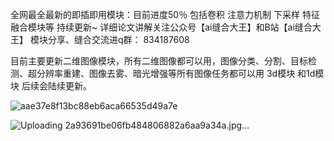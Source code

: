全网最全最新的即插即用模块：目前进度50％
包括卷积 注意力机制 下采样 特征融合模块等
持续更新~
详细论文讲解关注公众号【ai缝合大王】和B站【ai缝合大王】
模块分享、缝合交流进q群：
834187608

目前主要更新二维图像模块，所有二维图像都可以用，图像分类、分割、目标检测、超分辨率重建、图像去雾、暗光增强等所有图像任务都可以用   3d模块 和1d模块 后续会陆续更新。

![aae37e8f13bc88eb6aca66535d49a7e](https://github.com/user-attachments/assets/5ef15cf3-745b-4cab-ab19-7d0147bfcd24)

![Uploading 2a93691be06fb484806882a6aa9a34a.jpg…]()
